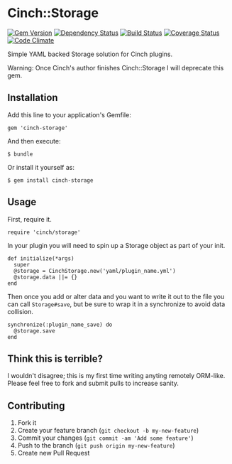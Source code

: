 # Cinch::Storage

[![Gem Version](https://badge.fury.io/rb/cinch-storage.png)](http://badge.fury.io/rb/cinch-storage)
[![Dependency Status](https://gemnasium.com/bhaberer/cinch-storage.png)](https://gemnasium.com/bhaberer/cinch-storage)
[![Build Status](https://travis-ci.org/bhaberer/cinch-storage.png?branch=master)](https://travis-ci.org/bhaberer/cinch-storage)
[![Coverage Status](https://coveralls.io/repos/bhaberer/cinch-storage/badge.png?branch=master)](https://coveralls.io/r/bhaberer/cinch-storage?branch=master)
[![Code Climate](https://codeclimate.com/github/bhaberer/cinch-storage.png)](https://codeclimate.com/github/bhaberer/cinch-storage)

Simple YAML backed Storage solution for Cinch plugins.

Warning: Once Cinch's author finishes Cinch::Storage I will deprecate this gem.

## Installation

Add this line to your application's Gemfile:

    gem 'cinch-storage'

And then execute:

    $ bundle

Or install it yourself as:

    $ gem install cinch-storage

## Usage

First, require it.

    require 'cinch/storage'

In your plugin you will need to spin up a Storage object as part of your init.

    def initialize(*args)
      super
      @storage = CinchStorage.new('yaml/plugin_name.yml')
      @storage.data ||= {}
    end

Then once you add or alter data and you want to write it out to the file you
can call `Storage#save`, but be sure to wrap it in a synchronize to avoid
data collision.

    synchronize(:plugin_name_save) do
      @storage.save
    end

## Think this is terrible?

I wouldn't disagree; this is my first time writing anyting remotely
ORM-like. Please feel free to fork and submit pulls to increase sanity.

## Contributing

1. Fork it
2. Create your feature branch (`git checkout -b my-new-feature`)
3. Commit your changes (`git commit -am 'Add some feature'`)
4. Push to the branch (`git push origin my-new-feature`)
5. Create new Pull Request
